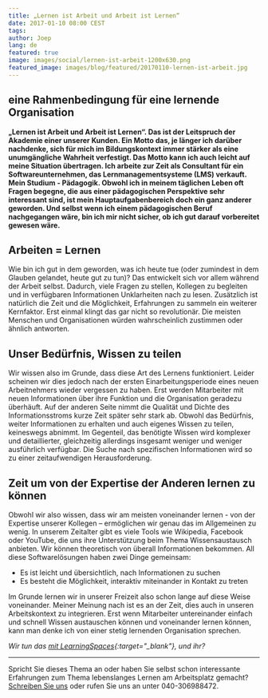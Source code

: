 ```yaml
---
title: „Lernen ist Arbeit und Arbeit ist Lernen“
date: 2017-01-10 08:00 CEST
tags:
author: Joep
lang: de
featured: true
image: images/social/lernen-ist-arbeit-1200x630.png
featured_image: images/blog/featured/20170110-lernen-ist-arbeit.jpg
---
```

## eine Rahmenbedingung für eine lernende Organisation

**„Lernen ist Arbeit und Arbeit ist Lernen“. Das ist der Leitspruch der Akademie einer unserer Kunden. Ein Motto das, je länger ich darüber nachdenke, sich für mich im Bildungskontext immer stärker als eine unumgängliche Wahrheit verfestigt. Das Motto kann ich auch leicht auf meine Situation übertragen. Ich arbeite zur Zeit als Consultant für ein Softwareunternehmen, das Lernmanagementsysteme (LMS) verkauft. Mein Studium - Pädagogik. Obwohl ich in meinem täglichen Leben oft Fragen begegne, die aus einer pädagogischen Perspektive sehr interessant sind, ist mein Hauptaufgabenbereich doch ein ganz anderer geworden. Und selbst wenn ich einem pädagogischen Beruf nachgegangen wäre, bin ich mir nicht sicher, ob ich gut darauf vorbereitet gewesen wäre.**

## Arbeiten = Lernen

Wie bin ich gut in dem geworden, was ich heute tue (oder zumindest in dem Glauben gelandet, heute gut zu tun)? Das entwickelt sich vor allem während der Arbeit selbst. Dadurch, viele Fragen zu stellen, Kollegen zu begleiten und in verfügbaren Informationen Unklarheiten nach zu lesen. Zusätzlich ist natürlich die Zeit und die Möglichkeit, Erfahrungen zu sammeln ein weiterer Kernfaktor. Erst einmal klingt das gar nicht so revolutionär. Die meisten Menschen und Organisationen würden wahrscheinlich zustimmen oder ähnlich antworten.

## Unser Bedürfnis, Wissen zu teilen

Wir wissen also im Grunde, dass diese Art des Lernens funktioniert. Leider scheinen wir dies jedoch nach der ersten Einarbeitungsperiode eines neuen Arbeitnehmers wieder vergessen zu haben. Erst werden Mitarbeiter mit neuen Informationen über ihre Funktion und die Organisation geradezu überhäuft. Auf der anderen Seite nimmt die Qualität und Dichte des Informationsstroms kurze Zeit später sehr stark ab. Obwohl das Bedürfnis, weiter Informationen zu erhalten und auch eigenes Wissen zu teilen, keineswegs abnimmt. Im Gegenteil, das benötigte Wissen wird komplexer und detaillierter, gleichzeitig allerdings insgesamt weniger und weniger ausführlich verfügbar. Die Suche nach spezifischen Informationen wird so zu einer zeitaufwendigen Herausforderung.

## Zeit um von der Expertise der Anderen lernen zu können

Obwohl wir also wissen, dass wir am meisten voneinander lernen - von der Expertise unserer Kollegen – ermöglichen wir genau das im Allgemeinen zu wenig. In unserem Zeitalter gibt es viele Tools wie Wikipedia, Facebook oder YouTube, die uns ihre Unterstützung beim Thema Wissensaustausch anbieten. Wir können theoretisch von überall Informationen bekommen. All diese Softwarelösungen haben zwei Dinge gemeinsam:

- Es ist leicht und übersichtlich, nach Informationen zu suchen
- Es besteht die Möglichkeit, interaktiv miteinander in Kontakt zu treten

Im Grunde lernen wir in unserer Freizeit also schon lange auf diese Weise voneinander. Meiner Meinung nach ist es an der Zeit, dies auch in unseren Arbeitskontext zu integrieren. Erst wenn Mitarbeiter untereinander einfach und schnell Wissen austauschen können und voneinander lernen können, kann man denke ich von einer stetig lernenden Organisation sprechen.

*Wir tun das [mit LearningSpaces](http://www.learningspaces.de){:target="_blank"}, und ihr?*

---

Spricht Sie dieses Thema an oder haben Sie selbst schon interessante Erfahrungen zum Thema lebenslanges Lernen am Arbeitsplatz gemacht? [Schreiben Sie uns](mailto:info@defactolearning.de) oder rufen Sie uns an unter 040-306988472.

